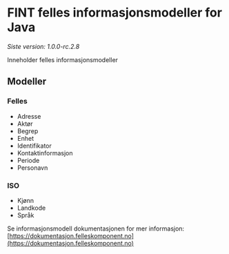 # FINT felles informasjonsmodeller for Java

*Siste version: 1.0.0-rc.2.8*

Inneholder felles informasjonsmodeller

## Modeller
### Felles
* Adresse
* Aktør
* Begrep
* Enhet
* Identifikator
* Kontaktinformasjon
* Periode
* Personavn
### ISO
* Kjønn
* Landkode
* Språk

Se informasjonsmodell dokumentasjonen for mer informasjon: [https://dokumentasjon.felleskomponent.no](https://dokumentasjon.felleskomponent.no)